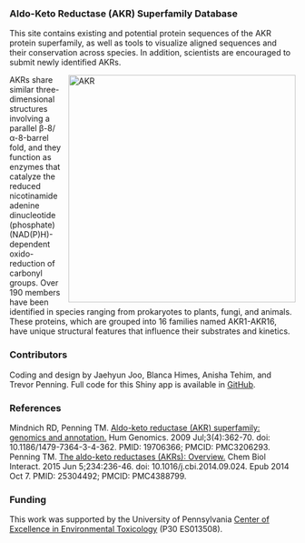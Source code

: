 ### Aldo-Keto Reductase (AKR) Superfamily Database

This site contains existing and potential protein sequences of the AKR protein
superfamily, as well as tools to visualize aligned sequences and their
conservation across species. In addition, scientists are encouraged to submit
newly identified AKRs.

<img align="right" src="../home.png" width = "400" alt = "AKR">

AKRs share similar three-dimensional structures involving a parallel
β-8/α-8-barrel fold, and they function as enzymes that catalyze the
reduced nicotinamide adenine dinucleotide (phosphate) (NAD(P)H)-dependent
oxido-reduction of carbonyl groups. Over 190 members have been identified in
species ranging from prokaryotes to plants, fungi, and animals. These proteins,
which are grouped into 16 families named AKR1-AKR16, have unique structural
features that influence their substrates and kinetics.

### Contributors

Coding and design by Jaehyun Joo, Blanca Himes, Anisha Tehim, and Trevor
Penning. Full code for this Shiny app is available in
[GitHub](https://github.com/HimesGroup/AKR).

### References

<p style="margin: 0">
    Mindnich RD, Penning TM. <a href="https://pubmed.ncbi.nlm.nih.gov/19706366/">
    Aldo-keto reductase (AKR) superfamily: genomics and annotation.</a>
    Hum Genomics. 2009 Jul;3(4):362-70. doi: 10.1186/1479-7364-3-4-362.
    PMID: 19706366; PMCID: PMC3206293.
</p>

<p style="margin: 0">
    Penning TM. <a href="https://pubmed.ncbi.nlm.nih.gov/25304492/">
    The aldo-keto reductases (AKRs): Overview.</a> Chem Biol Interact. 2015
    Jun 5;234:236-46. doi: 10.1016/j.cbi.2014.09.024. Epub 2014 Oct 7. PMID:
    25304492; PMCID: PMC4388799.
</p>

### Funding

This work was supported by the University of Pennsylvania [Center of Excellence
in Environmental Toxicology](https://ceet.upenn.edu/) (P30 ES013508).
